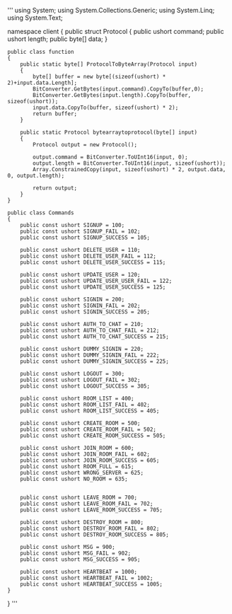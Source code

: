 '''
using System;
using System.Collections.Generic;
using System.Linq;
using System.Text;

namespace client
{
    public struct Protocol
    {
        public ushort command;
        public ushort length;
        public byte[] data;
    }

    public class function
    {
        public static byte[] ProtocolToByteArray(Protocol input)
        {
            byte[] buffer = new byte[(sizeof(ushort) * 2)+input.data.Length];
            BitConverter.GetBytes(input.command).CopyTo(buffer,0);
            BitConverter.GetBytes(input.length).CopyTo(buffer, sizeof(ushort));
            input.data.CopyTo(buffer, sizeof(ushort) * 2);
            return buffer;
        }

        public static Protocol bytearraytoprotocol(byte[] input)
        {
            Protocol output = new Protocol();

            output.command = BitConverter.ToUInt16(input, 0);
            output.length = BitConverter.ToUInt16(input, sizeof(ushort));
            Array.ConstrainedCopy(input, sizeof(ushort) * 2, output.data, 0, output.length);

            return output;
        }
    }

    public class Commands
    {
        public const ushort SIGNUP = 100;
        public const ushort SIGNUP_FAIL = 102;
        public const ushort SIGNUP_SUCCESS = 105;

        public const ushort DELETE_USER = 110;
        public const ushort DELETE_USER_FAIL = 112;
        public const ushort DELETE_USER_SUCCESS = 115;

        public const ushort UPDATE_USER = 120;
        public const ushort UPDATE_USER_USER_FAIL = 122;
        public const ushort UPDATE_USER_SUCCESS = 125;

        public const ushort SIGNIN = 200;
        public const ushort SIGNIN_FAIL = 202;
        public const ushort SIGNIN_SUCCESS = 205;

        public const ushort AUTH_TO_CHAT = 210;
        public const ushort AUTH_TO_CHAT_FAIL = 212;
        public const ushort AUTH_TO_CHAT_SUCCESS = 215;

        public const ushort DUMMY_SIGNIN = 220;
        public const ushort DUMMY_SIGNIN_FAIL = 222;
        public const ushort DUMMY_SIGNIN_SUCCESS = 225;

        public const ushort LOGOUT = 300;
        public const ushort LOGOUT_FAIL = 302;
        public const ushort LOGOUT_SUCCESS = 305;

        public const ushort ROOM_LIST = 400;
        public const ushort ROOM_LIST_FAIL = 402;
        public const ushort ROOM_LIST_SUCCESS = 405;

        public const ushort CREATE_ROOM = 500;
        public const ushort CREATE_ROOM_FAIL = 502;
        public const ushort CREATE_ROOM_SUCCESS = 505;

        public const ushort JOIN_ROOM = 600;
        public const ushort JOIN_ROOM_FAIL = 602;
        public const ushort JOIN_ROOM_SUCCESS = 605;
        public const ushort ROOM_FULL = 615;
        public const ushort WRONG_SERVER = 625;
        public const ushort NO_ROOM = 635;


        public const ushort LEAVE_ROOM = 700;
        public const ushort LEAVE_ROOM_FAIL = 702;
        public const ushort LEAVE_ROOM_SUCCESS = 705;

        public const ushort DESTROY_ROOM = 800;
        public const ushort DESTROY_ROOM_FAIL = 802;
        public const ushort DESTROY_ROOM_SUCCESS = 805;

        public const ushort MSG = 900;
        public const ushort MSG_FAIL = 902;
        public const ushort MSG_SUCCESS = 905;

        public const ushort HEARTBEAT = 1000;
        public const ushort HEARTBEAT_FAIL = 1002;
        public const ushort HEARTBEAT_SUCCESS = 1005;
    }
}
'''
